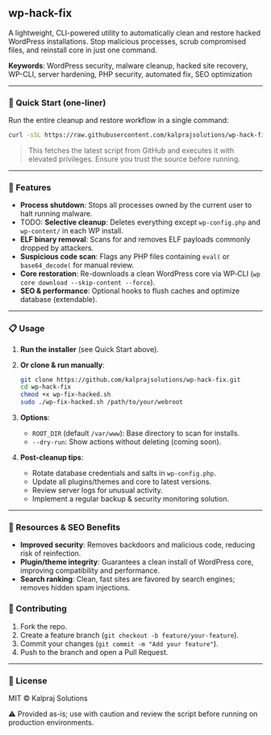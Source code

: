 ## wp-hack-fix

A lightweight, CLI-powered utility to automatically clean and restore hacked WordPress installations. Stop malicious processes, scrub compromised files, and reinstall core in just one command.

**Keywords**: WordPress security, malware cleanup, hacked site recovery, WP-CLI, server hardening, PHP security, automated fix, SEO optimization

---

### 🚀 Quick Start (one‑liner)

Run the entire cleanup and restore workflow in a single command:

```bash
curl -sSL https://raw.githubusercontent.com/kalprajsolutions/wp-hack-fix/main/wp-fix-hacked.sh | bash
```

> This fetches the latest script from GitHub and executes it with elevated privileges. Ensure you trust the source before running.

---

### 🔧 Features

* **Process shutdown**: Stops all processes owned by the current user to halt running malware.
* TODO: **Selective cleanup**: Deletes everything except `wp-config.php` and `wp-content/` in each WP install.
* **ELF binary removal**: Scans for and removes ELF payloads commonly dropped by attackers.
* **Suspicious code scan**: Flags any PHP files containing `eval(` or `base64_decode(` for manual review.
* **Core restoration**: Re-downloads a clean WordPress core via WP‑CLI (`wp core download --skip-content --force`).
* **SEO & performance**: Optional hooks to flush caches and optimize database (extendable).

---

### 📋 Usage

1. **Run the installer** (see Quick Start above).

2. **Or clone & run manually**:

   ```bash
   git clone https://github.com/kalprajsolutions/wp-hack-fix.git
   cd wp-hack-fix
   chmod +x wp-fix-hacked.sh
   sudo ./wp-fix-hacked.sh /path/to/your/webroot
   ```

3. **Options**:

   * `ROOT_DIR` (default `/var/www`): Base directory to scan for installs.
   * `--dry-run`: Show actions without deleting (coming soon).

4. **Post‑cleanup tips**:

   * Rotate database credentials and salts in `wp-config.php`.
   * Update all plugins/themes and core to latest versions.
   * Review server logs for unusual activity.
   * Implement a regular backup & security monitoring solution.

---

### 🔗 Resources & SEO Benefits

* **Improved security**: Removes backdoors and malicious code, reducing risk of reinfection.
* **Plugin/theme integrity**: Guarantees a clean install of WordPress core, improving compatibility and performance.
* **Search ranking**: Clean, fast sites are favored by search engines; removes hidden spam injections.

### 🤝 Contributing

1. Fork the repo.
2. Create a feature branch (`git checkout -b feature/your-feature`).
3. Commit your changes (`git commit -m "Add your feature"`).
4. Push to the branch and open a Pull Request.

---

### 📄 License

MIT © Kalpraj Solutions

⚠️ Provided as-is; use with caution and review the script before running on production environments.
